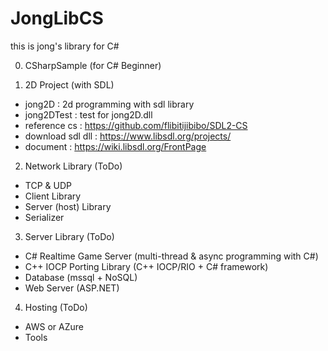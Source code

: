 # JongLibCS
this is jong's library for C#

0. CSharpSample (for C# Beginner)

1. 2D Project (with SDL)
- jong2D : 2d programming with sdl library
- jong2DTest : test for jong2D.dll
- reference cs : https://github.com/flibitijibibo/SDL2-CS
- download sdl dll : https://www.libsdl.org/projects/
- document : https://wiki.libsdl.org/FrontPage

2. Network Library (ToDo)
- TCP & UDP
- Client Library
- Server (host) Library
- Serializer

3. Server Library (ToDo) 
- C# Realtime Game Server (multi-thread & async programming with C#)
- C++ IOCP Porting Library (C++ IOCP/RIO + C# framework) 
- Database (mssql + NoSQL)
- Web Server (ASP.NET)

4. Hosting (ToDo)
- AWS or AZure
- Tools
